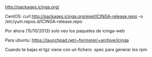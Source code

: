 http://packages.icinga.org/

CentOS: 
curl http://packages.icinga.org/epel/ICINGA-release.repo -o /etc/yum.repos.d/ICINGA-release.repo

Por ahora (15/10/2013) solo veo los paquetes de icinga-web

Para ubuntu: https://launchpad.net/~formorer/+archive/icinga


Cuando te bajas el tgz viene con un fichero .spec para generar los rpm

